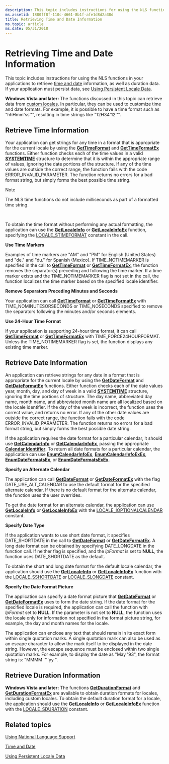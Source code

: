 ```yaml
---
description: This topic includes instructions for using the NLS functions in your applications to retrieve time and date information, as well as duration data. If your application must persist data, see Using Persistent Locale Data.
ms.assetid: 1880ff8f-110c-4661-8b1f-afe1d8d2a38d
title: Retrieving Time and Date Information
ms.topic: article
ms.date: 05/31/2018
---
```


# Retrieving Time and Date Information

This topic includes instructions for using the NLS functions in your applications to retrieve [time and date](time-and-date.md) information, as well as duration data. If your application must persist data, see [Using Persistent Locale Data](using-persistent-locale-data.md).

**Windows Vista and later:** The functions discussed in this topic can retrieve data from [custom locales](custom-locales.md). In particular, they can be used to customize time and date formats. For example, it is possible to have a time format such as "hhHmm'ss''", resulting in time strings like "12H34'12''".

## Retrieve Time Information

Your application can get strings for any time in a format that is appropriate for the current locale by using the [**GetTimeFormat**](/windows/desktop/api/datetimeapi/nf-datetimeapi-gettimeformata) and [**GetTimeFormatEx**](/windows/desktop/api/datetimeapi/nf-datetimeapi-gettimeformatex) functions. Either function checks each of the time values in a valid [**SYSTEMTIME**](/windows/win32/api/minwinbase/ns-minwinbase-systemtime) structure to determine that it is within the appropriate range of values, ignoring the date portions of the structure. If any of the time values are outside the correct range, the function fails with the code ERROR\_INVALID\_PARAMETER. The function returns no errors for a bad format string, but simply forms the best possible time string.

> [!Note]  
> The NLS time functions do not include milliseconds as part of a formatted time string.

 

To obtain the time format without performing any actual formatting, the application can use the [**GetLocaleInfo**](/windows/desktop/api/Winnls/nf-winnls-getlocaleinfoa) or [**GetLocaleInfoEx**](/windows/desktop/api/Winnls/nf-winnls-getlocaleinfoex) function, specifying the [LOCALE\_STIMEFORMAT](locale-stime-constants.md) constant in the call.

**Use Time Markers**

Examples of time markers are "AM" and "PM" for English (United States) and "de." and "du." for Spanish (Mexico). If TIME\_NOTIMEMARKER is specified in the call to [**GetTimeFormat**](/windows/desktop/api/datetimeapi/nf-datetimeapi-gettimeformata) or [**GetTimeFormatEx**](/windows/desktop/api/datetimeapi/nf-datetimeapi-gettimeformatex), the function removes the separator(s) preceding and following the time marker. If a time marker exists and the TIME\_NOTIMEMARKER flag is not set in the call, the function localizes the time marker based on the specified locale identifier.

**Remove Separators Preceding Minutes and Seconds**

Your application can call [**GetTimeFormat**](/windows/desktop/api/datetimeapi/nf-datetimeapi-gettimeformata) or [**GetTimeFormatEx**](/windows/desktop/api/datetimeapi/nf-datetimeapi-gettimeformatex) with TIME\_NOMINUTESORSECONDS or TIME\_NOSECONDS specified to remove the separators following the minutes and/or seconds elements.

**Use 24-Hour Time Format**

If your application is supporting 24-hour time format, it can call [**GetTimeFormat**](/windows/desktop/api/datetimeapi/nf-datetimeapi-gettimeformata) or [**GetTimeFormatEx**](/windows/desktop/api/datetimeapi/nf-datetimeapi-gettimeformatex) with TIME\_FORCE24HOURFORMAT. Unless the TIME\_NOTIMEMARKER flag is set, the function displays any existing time marker.

## Retrieve Date Information

An application can retrieve strings for any date in a format that is appropriate for the current locale by using the [**GetDateFormat**](/windows/desktop/api/datetimeapi/nf-datetimeapi-getdateformata) and [**GetDateFormatEx**](/windows/desktop/api/datetimeapi/nf-datetimeapi-getdateformatex) functions. Either function checks each of the date values year, month, day, and day of week in a valid [**SYSTEMTIME**](/windows/win32/api/minwinbase/ns-minwinbase-systemtime) structure, ignoring the time portions of structure. The day name, abbreviated day name, month name, and abbreviated month name are all localized based on the locale identifier. If the day of the week is incorrect, the function uses the correct value, and returns no error. If any of the other date values are outside the correct range, the function fails with the code ERROR\_INVALID\_PARAMETER. The function returns no errors for a bad format string, but simply forms the best possible date string.

If the application requires the date format for a particular calendar, it should use [**GetCalendarInfo**](/windows/desktop/api/Winnls/nf-winnls-getcalendarinfoa) or [**GetCalendarInfoEx**](/windows/desktop/api/Winnls/nf-winnls-getcalendarinfoex), passing the appropriate [**Calendar Identifier**](calendar-identifiers.md). To return all date formats for a particular calendar, the application can use [**EnumCalendarInfoEx**](/windows/desktop/api/Winnls/nf-winnls-enumcalendarinfoexa), [**EnumCalendarInfoExEx**](/windows/desktop/api/Winnls/nf-winnls-enumcalendarinfoexex), [**EnumDateFormatsEx**](/windows/desktop/api/Winnls/nf-winnls-enumdateformatsexa), or [**EnumDateFormatsExEx**](/windows/desktop/api/Winnls/nf-winnls-enumdateformatsexex).

**Specify an Alternate Calendar**

The application can call [**GetDateFormat**](/windows/desktop/api/datetimeapi/nf-datetimeapi-getdateformata) or [**GetDateFormatEx**](/windows/desktop/api/datetimeapi/nf-datetimeapi-getdateformatex) with the flag DATE\_USE\_ALT\_CALENDAR to use the default format for the specified alternate calendar. If there is no default format for the alternate calendar, the function uses the user overrides.

To get the date format for an alternate calendar, the application can use [**GetLocaleInfo**](/windows/desktop/api/Winnls/nf-winnls-getlocaleinfoa) or [**GetLocaleInfoEx**](/windows/desktop/api/Winnls/nf-winnls-getlocaleinfoex) with the [LOCALE\_IOPTIONALCALENDAR](locale-ioptionalcalendar.md) constant.

**Specify Date Type**

If the application wants to use short date format, it specifies DATE\_SHORTDATE in the call to [**GetDateFormat**](/windows/desktop/api/datetimeapi/nf-datetimeapi-getdateformata) or [**GetDateFormatEx**](/windows/desktop/api/datetimeapi/nf-datetimeapi-getdateformatex). A long date format can be obtained by specifying DATE\_LONGDATE in the function call. If neither flag is specified, and the *lpFormat* is set to **NULL**, the function uses DATE\_SHORTDATE as the default.

To obtain the short and long date format for the default locale calendar, the application should use the [**GetLocaleInfo**](/windows/desktop/api/Winnls/nf-winnls-getlocaleinfoa) or [**GetLocaleInfoEx**](/windows/desktop/api/Winnls/nf-winnls-getlocaleinfoex) function with the [LOCALE\_SSHORTDATE](locale-sshortdate.md) or [LOCALE\_SLONGDATE](locale-slongdate.md) constant.

**Specify the Date Format Picture**

The application can specify a date format picture that [**GetDateFormat**](/windows/desktop/api/datetimeapi/nf-datetimeapi-getdateformata) or [**GetDateFormatEx**](/windows/desktop/api/datetimeapi/nf-datetimeapi-getdateformatex) uses to form the date string. If the date format for the specified locale is required, the application can call the function with *lpFormat* set to **NULL**. If the parameter is not set to **NULL**, the function uses the locale only for information not specified in the format picture string, for example, the day and month names for the locale.

The application can enclose any text that should remain in its exact form within single quotation marks. A single quotation mark can also be used as an escape character to allow the mark itself to be displayed in the date string. However, the escape sequence must be enclosed within two single quotation marks. For example, to display the date as "May '93", the format string is: "MMMM ''''yy ".

## Retrieve Duration Information

**Windows Vista and later:** The functions [**GetDurationFormat**](/windows/desktop/api/Winnls/nf-winnls-getdurationformat) and [**GetDurationFormatEx**](/windows/desktop/api/Winnls/nf-winnls-getdurationformatex) are available to obtain duration formats for locales, including custom locales. To obtain the default duration format for a locale, the application should use the [**GetLocaleInfo**](/windows/desktop/api/Winnls/nf-winnls-getlocaleinfoa) or [**GetLocaleInfoEx**](/windows/desktop/api/Winnls/nf-winnls-getlocaleinfoex) function with the [LOCALE\_SDURATION](locale-sduration.md) constant.

## Related topics

<dl> <dt>

[Using National Language Support](about-national-language-support.md)
</dt> <dt>

[Time and Date](time-and-date.md)
</dt> <dt>

[Using Persistent Locale Data](using-persistent-locale-data.md)
</dt> </dl>

 

 
